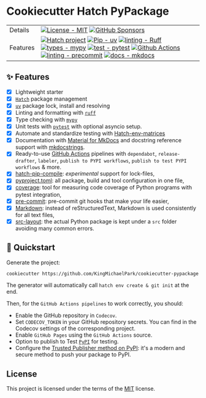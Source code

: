 # Cookiecutter Hatch PyPackage


|         |                                    |
|---------|------------------------------------|
| Details | [![License - MIT][MIT-image]][MIT-link] [![GitHub Sponsors][sponsor-image]][sponsor-link] |
| Features | [![Hatch project][hatch-image]][hatch-link] [![Pip - uv][uv-image]][uv-link] [![linting - Ruff][ruff-image]][ruff-link] [![types - mypy][mypy-image]][mypy-link] [![test - pytest][pytest-image]][pytest-link] [![Github Actions][github-actions]][precommit-link]  [![linting - precommit][precommit-image]][precommit-link] [![docs - mkdocs][mkdocs-image]][mkdocs-link] |



## ✨ Features

* [X] Lightweight starter
* [X] [`Hatch`](https://hatch.pypa.io/latest/install/) package management
* [X] [`uv`](https://github.com/astral-sh/uv) package lock, install and resolving
* [X] Linting and formatting with [`ruff`](https://github.com/charliermarsh/ruff)
* [X] Type checking with [`mypy`](https://github.com/python/mypy)
* [X] Unit tests with [`pytest`](https://github.com/pytest-dev/pytest) with optional asyncio setup.
* [X] Automate and standardize testing with [Hatch-env-matrices]
* [X] Documentation with [Material for MkDocs](https://squidfunk.github.io/mkdocs-material/) and docstring reference support with [mkdocstrings](https://mkdocstrings.github.io/).
* [X] Ready-to-use [GitHub Actions](https://help.github.com/en/actions/automating-your-workflow-with-github-actions) pipelines with `dependabot`, `release-drafter`, `labeler`, `publish to PYPI workflows`, `publish to test PYPI workflows` & more.
* [X] [hatch-pip-compile]: *experimental* support for lock-files,
* [X] [pyproject.toml]: all package, build and tool configuration in one file,
* [X] [coverage]: tool for measuring code coverage of Python programs with pytest integration,
* [X] [pre-commit]: pre-commit git hooks that make your life easier,
* [X] [Markdown]: instead of reStructuredText, Markdown is used consistently for all text files,
* [X] [src-layout]: the actual Python package is kept under a `src` folder avoiding many common errors.

## 💫 Quickstart

Generate the project:

```bash
cookiecutter https://github.com/KingMichaelPark/cookiecutter-pypackage
```

The generator will automatically call `hatch env create & git init` at the end.

Then, for the `GitHub Actions pipelines` to work correctly, you should:

* Enable the GitHub repository in `Codecov`.
* Set `CODECOV_TOKEN` in your GitHub repository secrets. You can find in the Codecov settings of the corresponding project.
* Enable `GitHub Pages` using the `GitHub Actions` source.
* Option to publish to Test [`PyPI`](https://test.pypi.org/) for testing.
* Configure the [Trusted Publisher method on PyPI](https://docs.pypi.org/trusted-publishers/creating-a-project-through-oidc/): it's a modern and secure method to push your package to PyPI.


## License

This project is licensed under the terms of the
[MIT](https://github.com/KingMichaelPark/cookiecutter-pypackage/blob/main/LICENSE)
license.


[cookiecutter]: https://cookiecutter.readthedocs.io/
[github-actions]: https://img.shields.io/badge/GitHub%20Actions-2088FF.svg?style=flat&logo=GitHub-Actions&logoColor=white
[Hatch-env-matrices]: https://hatch.pypa.io/dev/config/environment/advanced/#matrix
[hatch-pip-compile]: https://github.com/juftin/hatch-pip-compile
[cookiecutter-pypackage]: https://github.com/audreyfeldroy/cookiecutter-pypackage
[pre-commit]: https://pre-commit.com/
[mkdocs]: https://www.mkdocs.org/
[Markdown]: https://www.markdownguide.org/
[src-layout]: https://packaging.python.org/en/latest/discussions/src-layout-vs-flat-layout/
[pytest]: https://docs.pytest.org/
[coverage]: https://coverage.readthedocs.io/
[mypy]: https://mypy-lang.org/
[ruff]: https://beta.ruff.rs/
[pyproject.toml]: https://hatch.pypa.io/latest/config/metadata/

[hatch-image]: https://img.shields.io/badge/%F0%9F%A5%9A-hatch-4051b5.svg
[hatch-link]: https://github.com/pypa/hatch
[ruff-image]: https://img.shields.io/endpoint?url=https://raw.githubusercontent.com/astral-sh/ruff/main/assets/badge/v2.json
[ruff-link]: https://github.com/charliermarsh/ruff
[mypy-image]: https://img.shields.io/badge/Types-mypy-blue.svg
[mypy-link]: https://mypy-lang.org/
[pytest-image]: https://img.shields.io/badge/Pytest-0A9EDC.svg?style=flat&logo=Pytest&logoColor=white
[pytest-link]:  https://docs.pytest.org/
[mkdocs-image]: https://img.shields.io/badge/Docs-mkdocs-blue.svg
[mkdocs-link]: https://www.mkdocs.org/
[precommit-image]: https://img.shields.io/badge/pre--commit-enabled-brightgreen?logo=pre-commit&logoColor=white
[precommit-link]:  https://pre-commit.com/
[MIT-image]: https://img.shields.io/badge/License-MIT-9400d3.svg
[MIT-link]: LICENSE
[sponsor-image]: https://img.shields.io/static/v1?label=Sponsor&message=%E2%9D%A4&logo=GitHub&color=ff69b4
[sponsor-link]: https://github.com/sponsors/KingMichaelPark
[uv-link]: https://github.com/astral-sh/uv
[uv-image]: https://img.shields.io/endpoint?url=https://raw.githubusercontent.com/astral-sh/uv/main/assets/badge/v0.json
